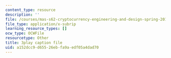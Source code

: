 ```yaml
---
content_type: resource
description: ''
file: /courses/mas-s62-cryptocurrency-engineering-and-design-spring-2018/a152dcc9d65526ebfa9aedf05a4dad70_P6AX8KdXAts.srt
file_type: application/x-subrip
learning_resource_types: []
ocw_type: OCWFile
resourcetype: Other
title: 3play caption file
uid: a152dcc9-d655-26eb-fa9a-edf05a4dad70
---
```


